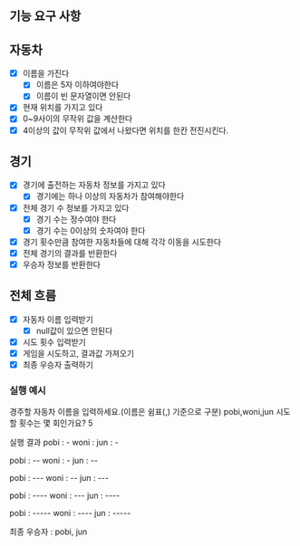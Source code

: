 ## 기능 요구 사항

## 자동차

- [x] 이름을 가진다
  - [x] 이름은 5자 이하여야한다
  - [x] 이름이 빈 문자열이면 안된다
- [x] 현재 위치를 가지고 있다
- [x] 0~9사이의 무작위 값을 계산한다
- [x] 4이상의 값이 무작위 값에서 나왔다면 위치를 한칸 전진시킨다.

## 경기

- [x] 경기에 출전하는 자동차 정보를 가지고 있다
  - [x] 경기에는 하나 이상의 자동차가 참여해야한다
- [x] 전체 경기 수 정보를 가지고 있다
  - [x] 경기 수는 정수여야 한다
  - [x] 경기 수는 0이상의 숫자여야 한다
- [x] 경기 횟수만큼 참여한 자동차들에 대해 각각 이동을 시도한다
- [x] 전체 경기의 결과를 반환한다
- [x] 우승자 정보를 반환한다

## 전체 흐름

- [x] 자동차 이름 입력받기
  - [x] null값이 있으면 안된다
- [x] 시도 횟수 입력받기
- [x] 게임을 시도하고, 결과값 가져오기
- [x] 최종 우승자 출력하기

<!-- 주어진 횟수 동안 n대의 자동차는 전진 또는 멈출 수 있다.
각 자동차에 이름을 부여할 수 있다. 전진하는 자동차를 출력할 때 자동차 이름을 같이 출력한다.
자동차 이름은 쉼표(,)를 기준으로 구분하며 이름은 5자 이하만 가능하다.
사용자는 몇 번의 이동을 할 것인지를 입력할 수 있어야 한다.
전진하는 조건은 0에서 9 사이에서 무작위 값을 구한 후 무작위 값이 4 이상일 경우이다.
자동차 경주 게임을 완료한 후 누가 우승했는지를 알려준다. 우승자는 한 명 이상일 수 있다.
우승자가 여러 명일 경우 쉼표(,)를 이용하여 구분한다.
사용자가 잘못된 값을 입력한 경우 throw문을 사용해 "[ERROR]"로 시작하는 메시지를 가지는 예외를 발생시킨 후, 애플리케이션은 종료되어야 한다. -->

### 실행 예시

경주할 자동차 이름을 입력하세요.(이름은 쉼표(,) 기준으로 구분)
pobi,woni,jun
시도할 횟수는 몇 회인가요?
5

실행 결과
pobi : -
woni :
jun : -

pobi : --
woni : -
jun : --

pobi : ---
woni : --
jun : ---

pobi : ----
woni : ---
jun : ----

pobi : -----
woni : ----
jun : -----

최종 우승자 : pobi, jun
